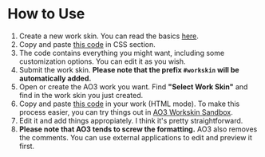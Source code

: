 # How to Use
1. Create a new work skin. You can read the basics [here](https://archiveofourown.org/faq/tutorial-creating-a-work-skin?language_id=en).
2. Copy and paste [this code](https://github.com/Clover-Zero/ao3-dialog/blob/main/arknights-style/ak-style-css.css) in CSS section.
3. The code contains everything you might want, including some customization options. You can edit it as you wish.
4. Submit the work skin. **Please note that the prefix `#workskin` will be automatically added.**
4. Open or create the AO3 work you want. Find **"Select Work Skin"** and find in the work skin you just created.
5. Copy and paste [this code](https://github.com/Clover-Zero/ao3-dialog/blob/main/arknights-style/ak-style-html.html) in your work (HTML mode). To make this process easier, you can try things out in [AO3 Workskin Sandbox](https://raw.githack.com/jdm/ao3sandbox/main/index.html).
6. Edit it and add things appropiately. I think it's pretty straightforward.
7. **Please note that AO3 tends to screw the formatting.** AO3 also removes the comments. You can use external applications to edit and preview it first.
